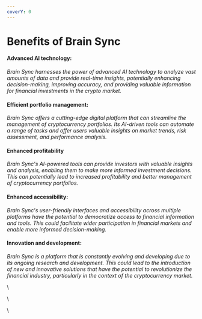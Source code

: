 ```yaml
---
coverY: 0
---
```


# Benefits of Brain Sync

#### Advanced AI technology:

_Brain Sync harnesses the power of advanced AI technology to analyze vast amounts of data and provide real-time insights, potentially enhancing decision-making, improving accuracy, and providing valuable information for financial investments in the crypto market._

#### Efficient portfolio management:&#x20;

_Brain Sync offers a cutting-edge digital platform that can streamline the management of cryptocurrency portfolios. Its AI-driven tools can automate a range of tasks and offer users valuable insights on market trends, risk assessment, and performance analysis._

#### Enhanced profitability

_Brain Sync's AI-powered tools can provide investors with valuable insights and analysis, enabling them to make more informed investment decisions. This can potentially lead to increased profitability and better management of cryptocurrency portfolios._

#### Enhanced accessibility:&#x20;

_Brain Sync's user-friendly interfaces and accessibility across multiple platforms have the potential to democratize access to financial information and tools. This could facilitate wider participation in financial markets and enable more informed decision-making._

#### Innovation and development:&#x20;

_Brain Sync is a platform that is constantly evolving and developing due to its ongoing research and development. This could lead to the introduction of new and innovative solutions that have the potential to revolutionize the financial industry, particularly in the context of the cryptocurrency market._

\


\


\
